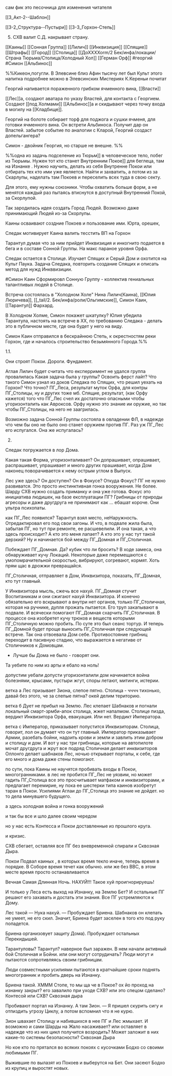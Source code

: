 сам фик это песочница для изменения читателя


[[3_Акт-2--Шаблон]]

[[3-2_Структура--Пустыри]]
[[3-3_Горхон-Степь]]


5. СХВ валит С.Д. накрывает страну.

[[Каины]] [[Сонная Группа]] [[Лилич]] [[Инквизиция]] [[Спящие]]
[[Штрафы]] 
[[Город]] [[Столица]] [[ДоХХХХоrm/2 Бек/инфа/локации/Страна Тюрьма/Столица/Холодный Хол]] 
[[Герман Орф]] #георгий #Симон 
[[Альбинос]]

%%Кикеон,погугли. В Элевсине близ Афин тысячу лет был Культ этого напитка
подробнее можно в Элевсинских Мистериях К.Кереньи почитат


Георгий напивается пораженного грибком ячменного вина, [[Власти]] 

[[Лес]]а, создают аватара по указу Властей, для контакта с Георгием. Создают [[под Холмами]] [[Альбинос]]а и скидывают через точку входа в могилу на [[Кладбище]].

Георгий на болоте собирает торф для поджога и сушки ячменя, для готовки ячменного вина.
Он встрети Альбиноса. Получит дар он Властей. 
забытое событие
по аналогии с Кларой, Георгий создаст допельгангера?

Симон - двойник Георгия, но старше не внешне.
%%

%%одна из задачь подселение из Тюрьм[](Страна%20Тюрьма.md)]] в человеческое тело, побег из Тюрьмы. Нужен тот кто станет Внутренним Покое[](Фокус%20Внутренний%20Покой.md)]] для беглеца, там на Изнанке  . Нужно научить, делать из себя Внутренне Покои или отбирать тех кто ими уже является. Найти и захватить, а потом из за Скарлупы, наделать там Покоев и переселить всех туда в свою секту.

Для этого, ему нужны союзники. Чтобы охватить больше форм, а не менятся каждый раз пытаясь втиснутся в доступный Внутренний Покой, за Скорлупой.

Так зародилась идея создать Город Людей. Возможно даже принимающий Людей из-за Скорлупы.

Каины осваивают создние Покоев и пользование ими.  Юрта, орешек, 

Следак мотивирует Каина валить тесстить ВП на Горхон

Тарантул думая что за ним прийдет Инквизиция и инкогнито подается в бега и в составе Сонной Группы. На макс параное уровня Орфа.

Следак остается в Столице. Изучает Спящих и Серый Дом и охотится на Культ Паука.
Задача Следака, повторить создание Спящих и описать метод для нужд Инкввизиции.

#Симон Каин Сформировл Сонную Группу - коллектив гениальных талантливых людей в Столице.

Встреча состоялась в "Холодном Холе" Нина Лилич(Каина), [[Юлия Люричева]], [[_tail/2. Бек/инфа/роли/Ольгимские]], Симон Каин, [[Тарантул]] Фархард.

В Холодном Холме, Симон покажет шкатулку?
Юлия убедила Тарантула, настоять на встрече в ХХ, по требованию Следака - делать это в публичном месте, где она будет у него на виду.


Симон Каин отправился в бескрайнюю Степь, к окрестностям реки Горхон, где и началось строительство безымянного Города.%%

1.1.  

Они строят Покои. Дороги. Фундамент.

Аглая Лилич будет считать что експерримент не удался группа провалилась
Какая задача была у группы? 
Освоить ферст лайт?
Что такого Симон узнал из доков Следака по Спящих, что решил уехать на Горхон?
Что точно? ПГ_Леса, результат муток Орфа, для контры ПГ_Столицы, ну и других тоже мб. Спящие, результат, (как Орфу кажется) того что ПГ_Лес счел их достаточно опасными чтобы угоризонталить как Авроксов. Орфу нужно это знание ии оружие, но так чтобы ПГ_Столицы, на него не заагрилась. 

Возможно задача Сонной Группы состояла в овладении ФЛ, в надежде что чем бы оно не было оно станет оружием против ПГ.  Раз уж ПГ_Лес его испугался. Она же испугалась?





2. 

Следак погружается в лор Дома. 

Какая такая Форма, угоризонталивает? 
Он допрашивает, опрашивает, распрашивает, упрашивает и много других прашивает, когда Дом наконец поворачивается к нему острым углом в Выпуск. 

Лес уже здесь? Он доступен? Он в Фокусе? Откуда Фокус? 
ПГ не нужно развиватся. Это просто инстинктивная гонка вооружения. Не более. Шарду СХВ нужно создать приманку и она уже готова.
Фокус это инициатива людишек, на базе експлуатации ПГ? 
Грибницы от природы агресоры и даже другдруга не принимают как ... ебашат короче. Они ультра психопаты.

как ПГ_Лес появился?
Тарантул взял место, неНаружность. Отредактировал его под свои загоны. И что, в подвале жила была, забытая ПГ, но тут при ремонте, ее расшевелили. И она такая, а что здесь происходит? А кто это меня лапает? А кто это у нас тут такой дерзкий? Ну и начинается бой между ПГ_Домная и ПГ_Столичная. 

Побеждает ПГ_Домная. Да? кубик что ли бросить?
В ходе замеса, она обнаруживает кучу Локаций. Некоторые даже перемещаются с умопомрачительной скоростью, вибрируют, согревают, кормят. Хоть прям щас в дрожжи превращайся.

ПГ_Столичная, отправляет в Дом, Инквизитора, показать, ПГ_Домная, кто тут главный.

У Инквизитора мысль, сжечь все нахуй.
ПГ_Домная стучит Воспитаникам и они сжигают нахуй Инквизитора. И конечно обязательно его вскрывают а внутри нет органов, только ПГ_Столичная, которая на ручнике, дупля прожать пытается. Его труп закапывают в подвале. И всячески помогают ПГ_Домная схарчить ПГ_Столичная. В процессе она изобретет кучу трюков и веществ которыми ПГ_Столичную можно пробить. По суте это был сеанс тортур. И теперь ПГ_Домной будет проще выносить ПГ_Столичная при следующей встрече. Так она отвоевала Дом себе. Противостояние грибниц переходит в пасивную стадию, что выражается в негативе от Столичников к Домовцам.
- Лучше бы Дома не было - говорят они.

Та уебите по ним из арты и ебало на ноль!

допустим уебали
допусти угоризонталили дом
начинается война болезнями, крысами, пустыри жгут, споры летают, митинги, истерии.

ветка а
Лес призывает Зиона, слепое пятно. Столица - чччч тихонько, давай без этого, че за слепые пятна? окей делим територию.

ветка б Дует не прибыл на Землю.
Лес клепает Шабнаков и погнали локальный смарт-зрмби-апок
столица, жжет напалмом.
Столице пизда, вердикт Инквизитора Орфа, евакуация.
Или нет. Вердикт Императора.

ветка с 
Император, приказывает попустится Инквизиторам.
Столица, говорит, лол он думает что он тут главный.
Император приказывает Армии, разебать бойни, надоить крови и земли и завлить этим добром и столицу и дом.
И вот у нас три грибницы, которые на автопилоте мочат другдруга и жрут все подряд
Столичная делает инквизиторов
Оллонго делает шабнаков
Лес, ночью открывает порталы, к себе, где его много и дома даже стены помогают.

по сути, пока Каины не научятся пробивать входы в Покои, многогранниками.
в лес не пробится
ПГ_Лес не уязвим, но может гадить
ПГ_Столица все это просчитывает матфаком и инквизиторами, и предлагает перемирие, ну пока ее шестерки типа каинов изобретут таран в Покои.
Усилиями Аглаи до ПГ_Столица это знание не дойдет.
но то дела минувшего будущего.

а здесь холодная война и гонка вооружений

и так бы все и шло далее своим чередом

но у нас есть Контесса и Покои доставленные из прошлого круга.

и кризис.

СХВ сбегает, оставляя все ПГ без вневременной спирали и Сквозная Дыра.

Покои Подвал каиных , в которых время текло иначе, теперь время в порядке.
В Соборе время течет как обычно.
или же без ВВС, в этом месте время просто останавливается

Вечная Самая Длинная Ночь. НАХУЙ!!!
Такое хуй проигнорируешь!

И только у Леса есть выход на Изнанку, на Землю Бет?
И остальные ПГ решают его захавать и достать эти знания.
Все ПГ устремляются к Дому.

Лес такой
— Нука нахуй. — Пробуждает Бриена. Шабнаков он клепать не умеет, не его скил. Значит, Бриена будет заселен в того кто под руку попадется.

Бриена организовует защиту Дома). Пробуждает остальных Перекидышей.

Тарантуловы? Тарантул? наверное был заражен. В нем начали активный бой Столичная и Бойни. или они могут сотрудичать? Люди могут и пытаются сопротивляясь своим грибницам.

Люди совместными усилиями пытаются в кратчайшие сроки поднять многогранник и пробить дверь на Изнанку. 

Бриена такой. ХМММ
Стопе, то мы ща че в Покое? ох йо
проход на изнанку закрыт? 
его завалило при уходе СХВ? 
или это спецом сделано? 
Контесой или СХВ?
Сквозная дыра

Пробивают портал на Изнанку. А там Зион.
— Я пришел скурить сигу и отпиздить угрозу Циклу, а потом вспомнил что я не курю.

Зион швахает Столицу и набившихся в нее ПГ и Лес жмыхает. И возможно и сами Шарды на Жало насаживает? или оставляет в надежде что из них цикл получится возродить? Может заложит в них какие-то системы безопасности? 
Сквозная Дыра

Но кое кто по прятался во всяких покоях с кусочками Бодхо со своими любимыми ПГ.

Выжившие по вылазят из Покоев и выберутся на Бет. Они засеют Бодхо из крупиц и выростят новых.

